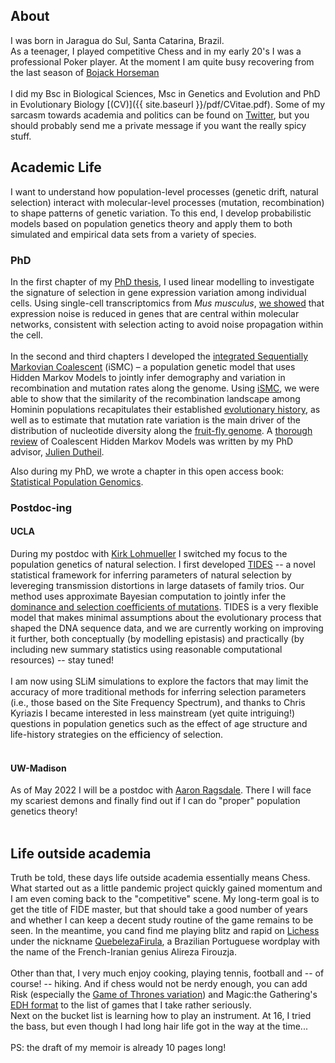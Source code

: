 ## About
I was born in Jaragua do Sul, Santa Catarina, Brazil.
<br>
As a teenager, I played competitive Chess and in my early 20's I was a professional Poker player. At the moment I am quite busy recovering from the last season of [Bojack Horseman](https://www.netflix.com/title/70300800)
<br><br>
I did my Bsc in Biological Sciences, Msc in Genetics and Evolution and PhD in Evolutionary Biology [(CV)]({{ site.baseurl }}/pdf/CVitae.pdf). Some of my sarcasm towards academia and politics can be found on [Twitter](https://twitter.com/gv_barroso), but you should probably send me a private message if you want the really spicy stuff. 
<br>
## Academic Life
I want to understand how population-level processes (genetic drift, natural selection) interact with molecular-level processes (mutation, recombination) to shape patterns of genetic variation. To this end, I develop probabilistic models based on population genetics theory and apply them to both simulated and empirical data sets from a variety of species.
<br>
### PhD
In the first chapter of my [PhD thesis][phd], I used linear modelling to investigate the signature of selection in gene expression variation among individual cells. Using single-cell transcriptomics from _Mus musculus_, [we showed](https://www.genetics.org/content/208/1/173) that expression noise is reduced in genes that are central within molecular networks, consistent with selection acting to avoid noise propagation within the cell.
<br><br>
In the second and third chapters I developed the [integrated Sequentially Markovian Coalescent][ismc] (iSMC) – a population genetic model that uses Hidden Markov Models to jointly infer demography and variation in recombination and mutation rates along the genome. Using [iSMC][ismc], we were able to show that the similarity of the recombination landscape among Hominin populations recapitulates their established [evolutionary history](https://journals.plos.org/plosgenetics/article?id=10.1371/journal.pgen.1008449), as well as to estimate that mutation rate variation is the main driver of the distribution of nucleotide diversity along the [fruit-fly genome](https://www.biorxiv.org/content/10.1101/2021.09.16.460667v1). A [thorough review](https://arxiv.org/abs/2010.08359) of Coalescent Hidden Markov Models was written by my PhD advisor, [Julien Dutheil](https://www.evolbio.mpg.de/2996577/group_molsysevolution).

Also during my PhD, we wrote a chapter in this open access book: [Statistical Population Genomics](https://link.springer.com/book/10.1007/978-1-0716-0199-0).

### Postdoc-ing
#### UCLA
During my postdoc with [Kirk Lohmueller](https://lohmueller.eeb.ucla.edu/) I switched my focus to the population genetics of natural selection. I first developed [TIDES][tides] -- a novel statistical framework for inferring parameters of natural selection by levereging transmission distortions in large datasets of family trios. Our method uses approximate Bayesian computation to jointly infer the [dominance and selection coefficients of mutations](https://www.biorxiv.org/content/10.1101/2021.10.08.463705v2). TIDES is a very flexible model that makes minimal assumptions about the evolutionary process that shaped the DNA sequence data, and we are currently working on improving it further, both conceptually (by modelling epistasis) and practically (by including new summary statistics using reasonable computational resources) -- stay tuned!
<br><br>
I am now using SLiM simulations to explore the factors that may limit the accuracy of more traditional methods for inferring selection parameters (i.e., those based on the Site Frequency Spectrum), and thanks to Chris Kyriazis I became interested in less mainstream (yet quite intriguing!) questions in population genetics such as the effect of age structure and life-history strategies on the efficiency of selection.
<br><br>
#### UW-Madison
As of May 2022 I will be a postdoc with [Aaron Ragsdale](https://apragsdale.github.io/). There I will face my scariest demons and finally find out if I can do "proper" population genetics theory!
<br><br>
## Life outside academia
Truth be told, these days life outside academia essentially means Chess. What started out as a little pandemic project quickly gained momentum and I am even coming back to the "competitive" scene. My long-term goal is to get the title of FIDE master, but that should take a good number of years and whether I can keep a decent study routine of the game remains to be seen. In the meantime, you cand find me playing blitz and rapid on [Lichess](lichess.org) under the nickname [QuebelezaFirula](https://lichess.org/@/QuebelezaFirula), a Brazilian Portuguese wordplay with the name of the French-Iranian genius Alireza Firouzja.
<br><br>
Other than that, I very much enjoy cooking, playing tennis, football and -- of course! -- hiking. And if chess would not be nerdy enough, you can add Risk (especially the [Game of Thrones variation](https://boardgamegeek.com/boardgame/179719/risk-game-thrones)) and Magic:the Gathering's [EDH format](https://mtgcommander.net/) to the list of games that I take rather seriously.
<br>
Next on the bucket list is learning how to play an instrument. At 16, I tried the bass, but even though I had long hair life got in the way at the time...
<br><br>
PS: the draft of my memoir is already 10 pages long!

[phd]: https://macau.uni-kiel.de/servlets/MCRFileNodeServlet/dissertation_derivate_00008280/Diss_GVB_Thesis.pdf
[ismc]: https://github.com/gvbarroso/iSMC
[tides]: https://github.com/gvbarroso/ABCDFE

